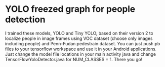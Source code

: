 # YOLO freezed graph for people detection

I trained these models, YOLO and Tiny YOLO, based on their version 2 to localize people in image frames using VOC dataset (choose only images including people) and Penn-Fudan pedestrain dataset. You can just push pb files to your tensorflow workspace and use it in your Android applications. Just change the model file locations in your main activity java and change TensorFlowYoloDetector.java for NUM_CLASSES = 1. There you go!
